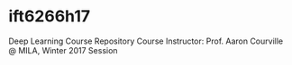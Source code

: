 # ift6266h17
Deep Learning Course Repository
Course Instructor: Prof. Aaron Courville @ MILA, Winter 2017 Session
